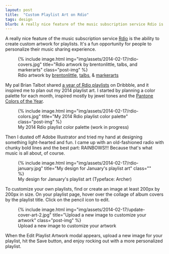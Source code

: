 ```yaml
---
layout: post
title:  "Custom Playlist Art on Rdio"
tags: design
blurb: A really nice feature of the music subscription service Rdio is the ability to create custom artwork for playlists. It's a fun opportunity for people to personalize their music sharing experience.
---
```


A really nice feature of the music subscription service [Rdio] is the ability to create custom artwork for playlists. It's a fun opportunity for people to personalize their music sharing experience.

<figure>
  {% include image.html
            img="img/assets/2014-02-17/rdio-covers.jpg"
            title="Rdio artwork by brentonlittle, talbs, and markerarts"
            class="post-img" %}
  <figcaption>Rdio artwork by <a href="http://dribbble.com/brentonlittle">brentonlittle</a>, <a href="http://dribbble.com/talbs">talbs</a>, &amp; <a href="http://dribbble.com/markerarts">markerarts</a></figcaption>
</figure>

My pal Brian Talbot shared [a year of Rdio playlists] on Dribbble, and it inspired me to plan out my 2014 playlist art. I started by planning a color palette for each month, inspired mostly by jewel tones and the [Pantone Colors of the Year].

<figure>
  {% include image.html
            img="img/assets/2014-02-17/rdio-colors.jpg"
            title="My 2014 Rdio playlist color palette"
            class="post-img" %}
  <figcaption>My 2014 Rdio playlist color palette (work in progress)</figcaption>
</figure>

Then I dusted off Adobe Illustrator and tried my hand at designing something light-hearted and fun. I came up with an old-fashioned radio with chunky bold lines and the best part: RAINBOWS!!! Because that's what music is all about, of course.

<figure>
  {% include image.html
            img="img/assets/2014-02-17/rdio-january.jpg"
            title="My design for January's playlist art"
            class="" %}
  <figcaption>My design for January's playlist art (Typeface: Archer)</figcaption>
</figure>

To customize your own playlists, find or create an image at least 200px by 200px in size. On your playlist page, hover over the collage of album covers by the playlist title. Click on the pencil icon to edit.

<figure>
  {% include image.html
            img="img/assets/2014-02-17/update-cover-art-2.jpg"
            title="Upload a new image to customize your artwork"
            class="post-img" %}
  <figcaption>Upload a new image to customize your artwork</figcaption>
</figure>

When the Edit Playlist Artwork modal appears, upload a new image for your playlist, hit the Save button, and enjoy rocking out with a more personalized playlist.



[a year of Rdio playlists]: http://dribbble.com/shots/1361176-Rdio-Playlist-Art-2013-Favorites?list=users
[Rdio]: http://rdio.com
[Pantone Colors of the Year]: http://www.pantone.com/coloroftheyear
